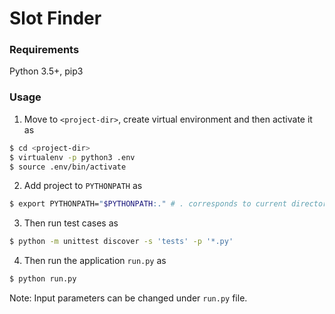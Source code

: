 # Slot Finder

### Requirements
Python 3.5+, pip3

### Usage

1.  Move to ```<project-dir>```, create virtual environment and then activate it as


```sh
$ cd <project-dir>
$ virtualenv -p python3 .env
$ source .env/bin/activate
```

2. Add project to ```PYTHONPATH``` as 

```sh 
$ export PYTHONPATH="$PYTHONPATH:." # . corresponds to current directory(project-dir)
```

3. Then run test cases as  

```sh
$ python -m unittest discover -s 'tests' -p '*.py'
```

4. Then run the application ```run.py``` as  
 
```sh
$ python run.py 
```
Note: Input parameters can be changed under `run.py` file.